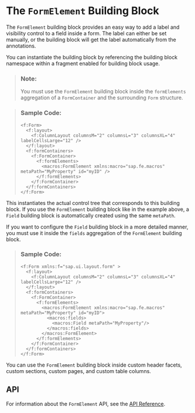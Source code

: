 <!-- loiob45f038068ca4b68a2d8008c1de5f7fb -->

# The `FormElement` Building Block

The `FormElement` building block provides an easy way to add a label and visibility control to a field inside a form. The label can either be set manually, or the building block will get the label automatically from the annotations.



You can instantiate the building block by referencing the building block namespace within a fragment enabled for building block usage.

> ### Note:  
> You must use the `FormElement` building block inside the `formElements` aggregation of a `FormContainer` and the surrounding `Form` structure.

> ### Sample Code:  
> ```
> <f:Form>
>   <f:layout>
>     <f:ColumnLayout columnsM="2" columnsL="3" columnsXL="4" labelCellsLarge="12" />
>   </f:layout>
>   <f:formContainers>
>     <f:FormContainer>
>       <f:formElements>
>         <macros:FormElement xmlns:macro="sap.fe.macros" metaPath="MyProperty" id="myID" />
>       </f:formElements>
>     </f:FormContainer>
>   </f:formContainers>
> </f:Form>
> ```

This instantiates the actual control tree that corresponds to this building block. If you use the `FormElement` building block like in the example above, a `Field` building block is automatically created using the same `metaPath`.

If you want to configure the `Field` building block in a more detailed manner, you must use it inside the `fields` aggregation of the `FormElement` building block.

> ### Sample Code:  
> ```
> <f:Form xmlns:f="sap.ui.layout.form" >
>   <f:layout>
>     <f:ColumnLayout columnsM="2" columnsL="3" columnsXL="4" labelCellsLarge="12" />
>   </f:layout>
>   <f:formContainers>
>     <f:FormContainer>
>       <f:formElements>
>         <macros:FormElement xmlns:macro="sap.fe.macros" metaPath="MyProperty" id="myID">
>           <macros:fields>
>             <macros:Field metaPath="MyProperty"/>
>           </macros:fields>
>         </macros:FormElement>
>       </f:formElements>
>     </f:FormContainer>
>   </f:formContainers>
> </f:Form>
> ```

You can use the `FormElement` building block inside custom header facets, custom sections, custom pages, and custom table columns.



<a name="loiob45f038068ca4b68a2d8008c1de5f7fb__section_tjq_hpr_j5b"/>

## API

For information about the `FormElement` API, see the [API Reference](https://ui5.sap.com/#/api/sap.fe.macros.FormElement).

